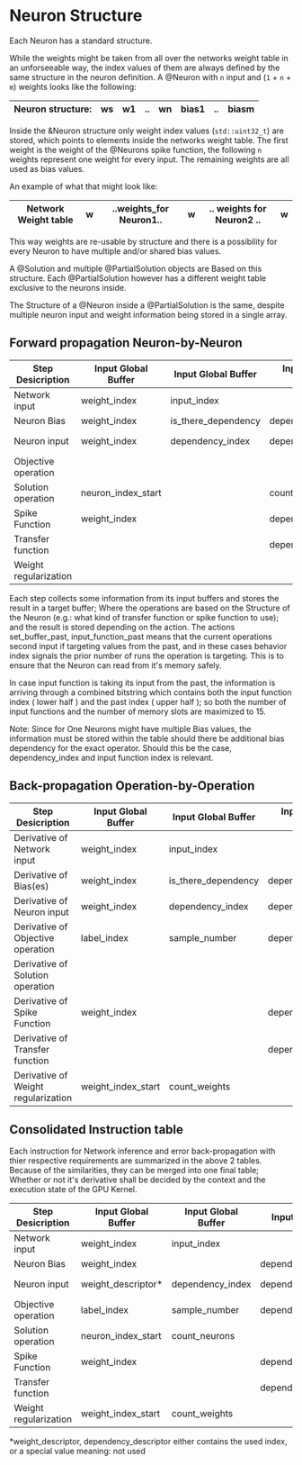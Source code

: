 # Neuron Structure


Each Neuron has a standard structure.

While the weights might be taken from all over the networks weight table in an unforseeable way, the index values of them are always defined by the same structure in the neuron definition. A @Neuron with `n` input and (`1` + `n` + `m`) weights looks like the following:

| Neuron structure: | ws | w1 | .. | wn | bias1 | .. | biasm |
|------------------|----|----|----|----|-------|----|-------|

Inside the &Neuron structure only weight index values (`std::uint32_t`) are stored, which points to elements inside the networks weight table. The first weight is the weight of the @Neurons spike function, the following `n` weights represent one weight for every input. The remaining weights are all used as bias values.

An example of what that might look like:

| Network Weight table | w|  ..weights_for Neuron1.. |w| .. weights for Neuron2 .. | w |
|----------------------|--|--------------------------|-|---------------------------|---|

This way weights are re-usable by structure and there is a possibility for every Neuron to have multiple and/or shared bias values.

A @Solution and multiple @PartialSolution objects are Based on this structure. Each @PartialSolution however has a different weight table exclusive to the neurons inside.

The Structure of a @Neuron inside a @PartialSolution is the same, despite multiple neuron input and weight information being stored in a single array.

## Forward propagation Neuron-by-Neuron

| Step Desicription       | Input Global Buffer | Input Global Buffer | Input Global Buffer | Input Global Buffer | Behavior Index                    |
|-------------------------|---------------------|---------------------|---------------------|---------------------|-----------------------------------|
| Network input           | weight_index        | input_index         |                     | operation_index     |                                   |
| Neuron Bias             | weight_index        | is_there_dependency | dependency_index    | operation_index     | input_function_index(optional)    |
| Neuron input            | weight_index        | dependency_index    | dependency_index    | operation_index     | input_function_index + past_index |
| Objective operation     |                     |                     |                     |                     |                                   |
| Solution operation      | neuron_index_start  |                     | count_neurons       |                     |                                   |
| Spike Function          | weight_index        |                     | dependency_index    | operation_index     | spike_function_index              |
| Transfer function       |                     |                     | dependency_index    | operation_index     | transfer_function_index           |
| Weight regularization   |                     |                     |                     |                     |                                   |

Each step collects some information from its input buffers and stores the result in a target buffer; Where the operations are based on the Structure of the Neuron (e.g.: what kind of transfer function or spike function to use); and the result is stored depending on the action. The actions set_buffer_past, input_function_past means that the current operations second input if targeting values from the past, and in these cases behavior index signals the prior number of runs the operation is targeting. This is to ensure that the Neuron can read from it's memory safely.

In case input function is taking its input from the past, the information is arriving through a combined bitstring which contains both the input function index ( lower half ) and the past index ( upper half ); so both the number of input functions and the number of memory slots are maximized to 15.

Note: Since for One Neurons might have multiple Bias values, the information must be stored within the table should there be additional bias dependency for the exact operator. Should this be the case, dependency_index and input function index is relevant.


## Back-propagation Operation-by-Operation

| Step Desicription                    | Input Global Buffer | Input Global Buffer       | Input Global Buffer | Input Global Buffer | Behavior Index                    |
|--------------------------------------|---------------------|---------------------------|---------------------|---------------------|-----------------------------------|
| Derivative of Network input          | weight_index        | input_index               |                     | operation_index     |                                   |
| Derivative of Bias(es)               | weight_index        | is_there_dependency       | dependency_index    | operation_index     | input_function_index(optional)    |
| Derivative of Neuron input           | weight_index        | dependency_index          | dependency_index    | operation_index     | input_function_index + past_index |
| Derivative of Objective operation    | label_index         | sample_number             | dependency_index    | operation_index     | cost_function_index               |
| Derivative of Solution operation     |                     |                           |                     |                     |                                   |
| Derivative of Spike Function         | weight_index        |                           | dependency_index    | operation_index     | spike_function_index              |
| Derivative of Transfer function      |                     |                           | dependency_index    | operation_index     | transfer_function_index           |
| Derivative of Weight regularization  | weight_index_start  | count_weights             |                     | operation_index     | feature_index                     |

## Consolidated Instruction table

Each instruction for Network inference and error back-propagation with thier respective requirements are summarized in the above 2 tables. Because of the similarities, they can be merged into one final table; Whether or not it's derivative shall be decided by the context and the execution state of the GPU Kernel.

| Step Desicription       | Input Global Buffer | Input Global Buffer | Input Global Buffer     | Input Global Buffer | Behavior Index                    |
|-------------------------|---------------------|---------------------|-------------------------|---------------------|-----------------------------------|
| Network input           | weight_index        | input_index         |                         | operation_index     |                                   |
| Neuron Bias             | weight_index        |                     | dependency_descriptor*  | operation_index     | input_function_index(optional)    |
| Neuron input            | weight_descriptor*  | dependency_index    | dependency_index        | operation_index     | input_function_index + past_index |
| Objective operation     | label_index         | sample_number       | dependency_index        | operation_index     | cost_function_index               |
| Solution operation      | neuron_index_start  | count_neurons       |                         |                     |                                   |
| Spike Function          | weight_index        |                     | dependency_index        | operation_index     | spike_function_index              |
| Transfer function       |                     |                     | dependency_index        | operation_index     | transfer_function_index           |
| Weight regularization   | weight_index_start  | count_weights       |                         | operation_index     | feature_index                     |

\*weight_descriptor, dependency_descriptor either contains the used index, or a special value meaning: not used